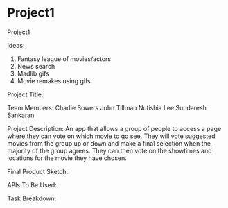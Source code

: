 # Project1
Project1


Ideas:
1. Fantasy league of movies/actors
2. News search
3. Madlib gifs
4. Movie remakes using gifs


Project Title:

Team Members: 
Charlie Sowers
John Tillman
Nutishia Lee
Sundaresh Sankaran


Project Description:
An app that allows a group of people to access a page where they can vote on which movie to go see. They will vote suggested movies from the group up or down and make a final selection when the majority of the group agrees. They can then vote on the showtimes and locations for the movie they have chosen. 


Final Product Sketch:


APIs To Be Used:


Task Breakdown:
